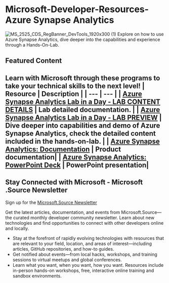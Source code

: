 # Microsoft-Developer-Resources-Azure Synapse Analytics
![MS_2525_CDS_RegBanner_DevTools_1920x300 (1)](https://user-images.githubusercontent.com/107423518/180083692-13dcdf47-0f75-4aaf-b50e-5d037f611206.jpg)
 Explore on how to use Azure Synapse Analytics, dive deeper into the capabilities and experience through a Hands-On-Lab.

## Featured Content
Learn with Microsoft through these programs to take your technical skills to the next level!
| Resource | Description |
| --- | --- | 
| [Azure Synapse Analytics Lab in a Day - LAB CONTENT DETAILS](https://github.com/solliancenet/azure-synapse-analytics-day) | Lab detailed documentation. |
| [Azure Synapse Analytics Lab in a Day - LAB PREVIEW](https://experience.cloudlabs.ai/#/labguidepreview/614f09b1-3495-48c8-a9a6-c224db3eda3a) | Dive deeper into capabilities and demo of Azure Synapse Analytics, check the detailed content included in the hands-on-lab. |
| [Azure Synapse Analytics: Documentation](https://learn.microsoft.com/en-us/azure/synapse-analytics/) | Product documentation|
| [Azure Synapse Analytics: PowerPoint Deck](https://microsoft-my.sharepoint.com/personal/vijaypatil_microsoft_com/Documents/Attachments/MSFT_Azure%20Immersion_Workshop_FY23_Analytics_Presenter%20Deck_Nov_2022_English%20-%20Ministry%20Brands.pptx?web=1) | PowerPoint presentation|
---

## Stay Connected with Microsoft - Microsoft .Source Newsletter
Sign up for the [Microsoft.Source Newsletter](https://azure.microsoft.com/en-us/resources/join-the-azure-developer-community/)

Get the latest articles, documentation, and events from Microsoft.Source—the curated monthly developer community newsletter. Learn about new technologies and find opportunities to connect with other developers online and locally.

- Stay at the forefront of rapidly evolving technologies with resources that are relevant to your field, location, and areas of interest—including articles, GitHub repositories, and how-to guides.
- Get notified about events—from local hacks, workshops, and training sessions to virtual meetups and global conferences.
- Learn what you want, when you want, how you want. Resources include in-person hands-on workshops, free, interactive online training and sandbox environments.


<!--

 Command | Description | New |
| --------------------- | --------------------- | --|
| `git status` | List all *new or modified* files |
| `git diff` | Show file differences that **haven't been** staged |



|             |          Grouping           ||
First Header  | Second Header | Third Header |
 ------------ | :-----------: | -----------: |
Content       |          *Long Cell*        ||
Content       |   **Cell**    |         Cell |


|             |          Grouping           ||
First Header  | Second Header | Third Header |
 ------------ | :-----------: | -----------: |
 [Azure Samples](https://github.com/azure-samples)       |          Microsoft Azure code samples and examples in .NET, Java, Python, Node.js, PHP and Ruby        | Column S|
[Azure Samples](https://github.com/azure-samples)       |          Series of workshops for hands-on experience working with Azure Cosmos DB using the SQL API, JavaScript and .NET Core SDK.          | Column S|
Content       |   **Cell**    |         Cell |

>
